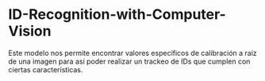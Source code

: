 # ID-Recognition-with-Computer-Vision
 Este modelo nos permite encontrar  valores específicos de calibración a raíz de una imagen para así poder realizar un  trackeo de IDs que cumplen con ciertas características.
